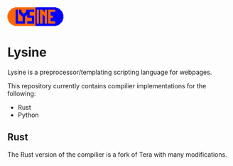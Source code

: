 <img src="lysine.svg" style="width: 25%" alt="Lysine"/>

# Lysine
Lysine is a preprocessor/templating scripting language for webpages.

This repository currently contains compilier implementations for the following:
* Rust
* Python

## Rust
The Rust version of the compilier is a fork of Tera with many modifications.